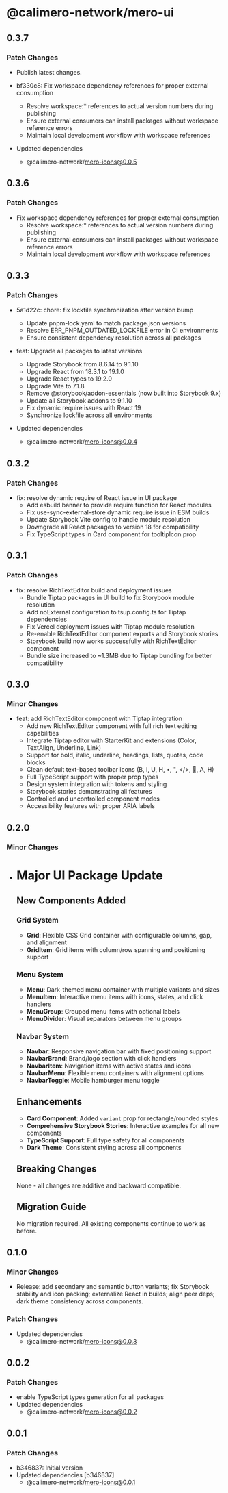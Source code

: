 # @calimero-network/mero-ui

## 0.3.7

### Patch Changes

- Publish latest changes.
- bf330c8: Fix workspace dependency references for proper external consumption
  - Resolve workspace:\* references to actual version numbers during publishing
  - Ensure external consumers can install packages without workspace reference errors
  - Maintain local development workflow with workspace references

- Updated dependencies
  - @calimero-network/mero-icons@0.0.5

## 0.3.6

### Patch Changes

- Fix workspace dependency references for proper external consumption
  - Resolve workspace:\* references to actual version numbers during publishing
  - Ensure external consumers can install packages without workspace reference errors
  - Maintain local development workflow with workspace references

## 0.3.3

### Patch Changes

- 5a1d22c: chore: fix lockfile synchronization after version bump
  - Update pnpm-lock.yaml to match package.json versions
  - Resolve ERR_PNPM_OUTDATED_LOCKFILE error in CI environments
  - Ensure consistent dependency resolution across all packages

- feat: Upgrade all packages to latest versions
  - Upgrade Storybook from 8.6.14 to 9.1.10
  - Upgrade React from 18.3.1 to 19.1.0
  - Upgrade React types to 19.2.0
  - Upgrade Vite to 7.1.8
  - Remove @storybook/addon-essentials (now built into Storybook 9.x)
  - Update all Storybook addons to 9.1.10
  - Fix dynamic require issues with React 19
  - Synchronize lockfile across all environments

- Updated dependencies
  - @calimero-network/mero-icons@0.0.4

## 0.3.2

### Patch Changes

- fix: resolve dynamic require of React issue in UI package
  - Add esbuild banner to provide require function for React modules
  - Fix use-sync-external-store dynamic require issue in ESM builds
  - Update Storybook Vite config to handle module resolution
  - Downgrade all React packages to version 18 for compatibility
  - Fix TypeScript types in Card component for tooltipIcon prop

## 0.3.1

### Patch Changes

- fix: resolve RichTextEditor build and deployment issues
  - Bundle Tiptap packages in UI build to fix Storybook module resolution
  - Add noExternal configuration to tsup.config.ts for Tiptap dependencies
  - Fix Vercel deployment issues with Tiptap module resolution
  - Re-enable RichTextEditor component exports and Storybook stories
  - Storybook build now works successfully with RichTextEditor component
  - Bundle size increased to ~1.3MB due to Tiptap bundling for better compatibility

## 0.3.0

### Minor Changes

- feat: add RichTextEditor component with Tiptap integration
  - Add new RichTextEditor component with full rich text editing capabilities
  - Integrate Tiptap editor with StarterKit and extensions (Color, TextAlign, Underline, Link)
  - Support for bold, italic, underline, headings, lists, quotes, code blocks
  - Clean default text-based toolbar icons (B, I, U, H, •, ", </>, 🔗, A, H)
  - Full TypeScript support with proper prop types
  - Design system integration with tokens and styling
  - Storybook stories demonstrating all features
  - Controlled and uncontrolled component modes
  - Accessibility features with proper ARIA labels

## 0.2.0

### Minor Changes

- # Major UI Package Update

  ## New Components Added

  ### Grid System
  - **Grid**: Flexible CSS Grid container with configurable columns, gap, and alignment
  - **GridItem**: Grid items with column/row spanning and positioning support

  ### Menu System
  - **Menu**: Dark-themed menu container with multiple variants and sizes
  - **MenuItem**: Interactive menu items with icons, states, and click handlers
  - **MenuGroup**: Grouped menu items with optional labels
  - **MenuDivider**: Visual separators between menu groups

  ### Navbar System
  - **Navbar**: Responsive navigation bar with fixed positioning support
  - **NavbarBrand**: Brand/logo section with click handlers
  - **NavbarItem**: Navigation items with active states and icons
  - **NavbarMenu**: Flexible menu containers with alignment options
  - **NavbarToggle**: Mobile hamburger menu toggle

  ## Enhancements
  - **Card Component**: Added `variant` prop for rectangle/rounded styles
  - **Comprehensive Storybook Stories**: Interactive examples for all new components
  - **TypeScript Support**: Full type safety for all components
  - **Dark Theme**: Consistent styling across all components

  ## Breaking Changes

  None - all changes are additive and backward compatible.

  ## Migration Guide

  No migration required. All existing components continue to work as before.

## 0.1.0

### Minor Changes

- Release: add secondary and semantic button variants; fix Storybook stability and icon packing; externalize React in builds; align peer deps; dark theme consistency across components.

### Patch Changes

- Updated dependencies
  - @calimero-network/mero-icons@0.0.3

## 0.0.2

### Patch Changes

- enable TypeScript types generation for all packages
- Updated dependencies
  - @calimero-network/mero-icons@0.0.2

## 0.0.1

### Patch Changes

- b346837: Initial version
- Updated dependencies [b346837]
  - @calimero-network/mero-icons@0.0.1
